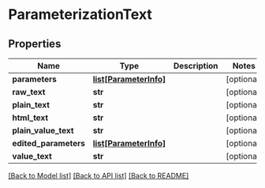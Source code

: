 # ParameterizationText

## Properties
Name | Type | Description | Notes
------------ | ------------- | ------------- | -------------
**parameters** | [**list[ParameterInfo]**](ParameterInfo.md) |  | [optional] 
**raw_text** | **str** |  | [optional] 
**plain_text** | **str** |  | [optional] 
**html_text** | **str** |  | [optional] 
**plain_value_text** | **str** |  | [optional] 
**edited_parameters** | [**list[ParameterInfo]**](ParameterInfo.md) |  | [optional] 
**value_text** | **str** |  | [optional] 

[[Back to Model list]](../README.md#documentation-for-models) [[Back to API list]](../README.md#documentation-for-api-endpoints) [[Back to README]](../README.md)


